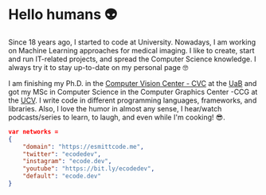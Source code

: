 # Hello humans 👽

Since 18 years ago, I started to code at University. Nowadays, I am working on Machine Learning approaches for medical imaging. I like to create, start and run IT-related projects, and spread the Computer Science knowledge. I always try it to stay up-to-date on my personal page 🤓

I am finishing my Ph.D. in the [Computer Vision Center - CVC](http://www.cvc.uab.es) at the [UaB](http://www.cvc.uab.es/) and got my MSc in Computer Science in the Computer Graphics Center -CCG at the [UCV](http://www.ucv.ve). I write code in different programming languages, frameworks, and libraries. Also, I love the humor in almost any sense, I hear/watch podcasts/series to learn, to laugh, and even while I'm cooking! 😎.

```json
var networks =
{
	"domain": "https://esmittcode.me",
	"twitter": "ecodedev",
	"instagram": "ecode.dev",
	"youtube": "https://bit.ly/ecodedev",
	"default": "ecode.dev"
}
```